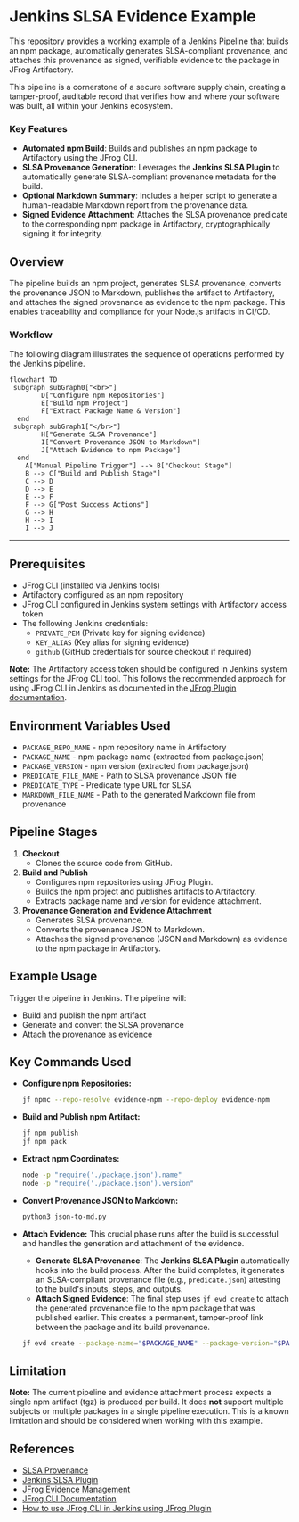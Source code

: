 # Jenkins SLSA Evidence Example

This repository provides a working example of a Jenkins Pipeline that builds an npm package, automatically generates SLSA-compliant provenance, and attaches this provenance as signed, verifiable evidence to the package in JFrog Artifactory.

This pipeline is a cornerstone of a secure software supply chain, creating a tamper-proof, auditable record that verifies how and where your software was built, all within your Jenkins ecosystem.

### **Key Features**

* **Automated npm Build**: Builds and publishes an npm package to Artifactory using the JFrog CLI.  
* **SLSA Provenance Generation**: Leverages the **Jenkins SLSA Plugin** to automatically generate SLSA-compliant provenance metadata for the build.  
* **Optional Markdown Summary**: Includes a helper script to generate a human-readable Markdown report from the provenance data.  
* **Signed Evidence Attachment**: Attaches the SLSA provenance predicate to the corresponding npm package in Artifactory, cryptographically signing it for integrity.

## Overview

The pipeline builds an npm project, generates SLSA provenance, converts the provenance JSON to Markdown, publishes the artifact to Artifactory, and attaches the signed provenance as evidence to the npm package. This enables traceability and compliance for your Node.js artifacts in CI/CD.

### **Workflow**

The following diagram illustrates the sequence of operations performed by the Jenkins pipeline.

```mermaid
flowchart TD
 subgraph subGraph0["<br>"]
        D["Configure npm Repositories"]
        E["Build npm Project"]
        F["Extract Package Name & Version"]
  end
 subgraph subGraph1["</br>"]
        H["Generate SLSA Provenance"]
        I["Convert Provenance JSON to Markdown"]
        J["Attach Evidence to npm Package"]
  end
    A["Manual Pipeline Trigger"] --> B["Checkout Stage"]
    B --> C["Build and Publish Stage"]
    C --> D
    D --> E
    E --> F
    F --> G["Post Success Actions"]
    G --> H
    H --> I
    I --> J
```

---

## Prerequisites

- JFrog CLI (installed via Jenkins tools)
- Artifactory configured as an npm repository
- JFrog CLI configured in Jenkins system settings with Artifactory access token
- The following Jenkins credentials:
    - `PRIVATE_PEM` (Private key for signing evidence)
    - `KEY_ALIAS` (Key alias for signing evidence)
    - `github` (GitHub credentials for source checkout if required)

**Note:** The Artifactory access token should be configured in Jenkins system settings for the JFrog CLI tool. This follows the recommended approach for using JFrog CLI in Jenkins as documented in the [JFrog Plugin documentation](https://jfrog.com/help/r/artifactory-how-to-use-jfrog-cli-in-jenkins-using-jfrog-plugin/artifactory-how-to-use-jfrog-cli-in-jenkins-using-jfrog-plugin).

## Environment Variables Used

- `PACKAGE_REPO_NAME` - npm repository name in Artifactory
- `PACKAGE_NAME` - npm package name (extracted from package.json)
- `PACKAGE_VERSION` - npm version (extracted from package.json)
- `PREDICATE_FILE_NAME` - Path to SLSA provenance JSON file
- `PREDICATE_TYPE` - Predicate type URL for SLSA
- `MARKDOWN_FILE_NAME` - Path to the generated Markdown file from provenance

## Pipeline Stages

1. **Checkout**
    - Clones the source code from GitHub.
2. **Build and Publish**
    - Configures npm repositories using JFrog Plugin.
    - Builds the npm project and publishes artifacts to Artifactory.
    - Extracts package name and version for evidence attachment.
3. **Provenance Generation and Evidence Attachment**
    - Generates SLSA provenance.
    - Converts the provenance JSON to Markdown.
    - Attaches the signed provenance (JSON and Markdown) as evidence to the npm package in Artifactory.

## Example Usage

Trigger the pipeline in Jenkins. The pipeline will:

- Build and publish the npm artifact
- Generate and convert the SLSA provenance
- Attach the provenance as evidence

## Key Commands Used

- **Configure npm Repositories:**
  ```bash
  jf npmc --repo-resolve evidence-npm --repo-deploy evidence-npm
  ```
- **Build and Publish npm Artifact:**
  ```bash
  jf npm publish
  jf npm pack
  ```
- **Extract npm Coordinates:**
  ```bash
  node -p "require('./package.json').name"
  node -p "require('./package.json').version"
  ```
- **Convert Provenance JSON to Markdown:**
  ```bash
  python3 json-to-md.py
  ```
- **Attach Evidence:**
  This crucial phase runs after the build is successful and handles the generation and attachment of the evidence.

   * **Generate SLSA Provenance**: The **Jenkins SLSA Plugin** automatically hooks into the build process. After the build completes, it generates an SLSA-compliant provenance file (e.g., `predicate.json`) attesting to the build's inputs, steps, and outputs.  
   * **Attach Signed Evidence**: The final step uses `jf evd create` to attach the generated provenance file to the npm package that was published earlier. This creates a permanent, tamper-proof link between the package and its build provenance.
  
  ```bash
  jf evd create --package-name="$PACKAGE_NAME" --package-version="$PACKAGE_VERSION" --package-repo-name="$PACKAGE_REPO_NAME" --key="$PRIVATE_PEM" --key-alias="$KEY_ALIAS" --predicate="$PREDICATE_FILE_NAME" --predicate-type="$PREDICATE_TYPE" --markdown="$MARKDOWN_FILE_NAME"
  ```

## Limitation

**Note:** The current pipeline and evidence attachment process expects a single npm artifact (tgz) is produced per build. It does **not** support multiple subjects or multiple packages in a single pipeline execution. This is a known limitation and should be considered when working with this example.

## References

- [SLSA Provenance](https://slsa.dev/spec/v1.1/provenance)
- [Jenkins SLSA Plugin](https://plugins.jenkins.io/slsa/)
- [JFrog Evidence Management](https://jfrog.com/help/r/jfrog-artifactory-documentation/evidence-management)
- [JFrog CLI Documentation](https://jfrog.com/getcli/)
- [How to use JFrog CLI in Jenkins using JFrog Plugin](https://jfrog.com/help/r/artifactory-how-to-use-jfrog-cli-in-jenkins-using-jfrog-plugin/artifactory-how-to-use-jfrog-cli-in-jenkins-using-jfrog-plugin)
